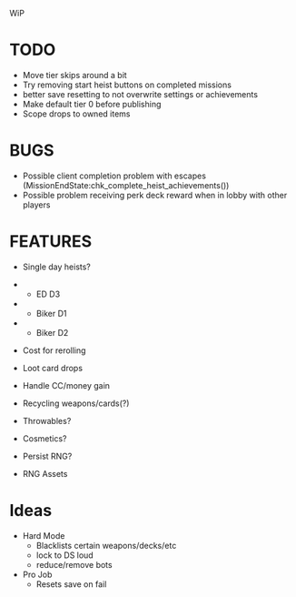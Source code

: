 WiP

# TODO

- Move tier skips around a bit
- Try removing start heist buttons on completed missions
- better save resetting to not overwrite settings or achievements
- Make default tier 0 before publishing
- Scope drops to owned items

# BUGS

- Possible client completion problem with escapes (MissionEndState:chk_complete_heist_achievements())
- Possible problem receiving perk deck reward when in lobby with other players

# FEATURES

- Single day heists?
- - ED D3
- - Biker D1
- - Biker D2

- Cost for rerolling
- Loot card drops
- Handle CC/money gain
- Recycling weapons/cards(?)
- Throwables?
- Cosmetics?
- Persist RNG?
- RNG Assets

# Ideas

- Hard Mode
  - Blacklists certain weapons/decks/etc
  - lock to DS loud
  - reduce/remove bots
- Pro Job
  - Resets save on fail
